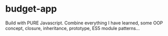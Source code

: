 # budget-app
Build with PURE Javascript. Combine everything I have learned, some OOP concept, closure, inheritance, prototype, ES5 module patterns...
